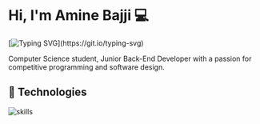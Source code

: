 # Hi, I'm Amine Bajji 💻
 [![Typing SVG](https://readme-typing-svg.herokuapp.com?font=comfortaa&color=016EEA&size=24&width=500&lines=CS+Student;Junior+Back-End+Engineer;Nice+to+meet+you...)](https://git.io/typing-svg)

Computer Science student, Junior Back-End Developer with a passion for competitive programming and software design. 
## 🔧 Technologies

![skills](https://skillicons.dev/icons?i=c,cpp,java,js,ts,py,php,laravel,spring,graphql,react,next,html,css,tailwind,bootstrap,postgres,mysql,docker,kubernetes,git,linux&theme=light)
